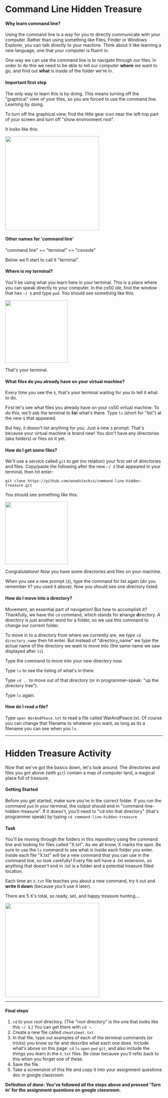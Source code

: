 # Command Line Hidden Treasure

#### <a id = "motivation"></a> Why learn command line?
Using the command line is a way for you to directly communicate with your computer. Rather than using something like Files, Finder or Windows Explorer, you can talk directly to your machine. Think about it like learning a new language, one that your computer is fluent in.

One way we can use the command line is to navigate through our files. In order to do this we need to be able to tell our computer **where** we want to go, and find out **what** is inside of the folder we're in.

#### Important first step
The only way to learn this is by doing. This means turning off the "graphical" view of your files, so you are forced to use the command line. Learning by doing.

To turn off the graphical view, find the little gear icon near the left-top part of your screen and turn off "show environment root".

It looks like this:

<img src="https://i.imgur.com/GUDVmVN.gif" width=300>

#### Other names for 'command line'

"command line" == "terminal" == "console"

Below we'll start to call it "terminal".

#### <a id = "find"></a> Where is my terminal?
You'll be using what you learn here in your terminal. This is a place where you can speak directly to your computer. In the cs50 ide, find the window that has `~/ $` and type `pwd`. You should see something like this:

<img src="https://i.imgur.com/fZLU7wJ.gif" width="200">

That's your terminal.

#### What files do you already have on your virtual machine?
Every time you see the `$`, that's your terminal waiting for you to tell it what to do.

First let's see what files you already have on your cs50 virtual machine. To do this, we'll ask the terminal to **l**i**s**t what's there. Type `ls` (short for "list") at the new `$` that appeared.

But hey, it doesn't list anything for you. Just a new `$` prompt. That's because your virtual machine is brand new! You don't have any directories (aka folders) or files on it yet.

#### How do I get some files?
We'll use a service called `git` to get (no relation) your first set of directories and files. Copy/paste the following after the new `~/ $` that appeared in your terminal, then hit enter:

`git clone https://github.com/woodstockcs/command-line-hidden-treasure.git`

You should see something like this:

<img src="https://i.imgur.com/8rEnlA0.gif" height="200">

Congratulations! Now you have some directories and files on your machine.

When you see a new prompt (`$`), type the command for list again (do you remember it? you used it above). Now you should see one directory listed.

#### <a id = "move"></a> How do I move into a directory?
Movement, an essential part of navigation! But how to accomplish it? Thankfully, we have the `cd` command, which stands for **c**hange **d**irectory. A directory is just another word for a folder, so we use this command to change our current folder.

To move in to a directory from where we currently are, we type `cd directory_name` then hit enter. But instead of "directory_name" we type the actual name of the directory we want to move into (the same name we saw displayed after `ls`).

Type the command to move into your new directory now.

Type `ls` to see the listing of what's in there.

Type `cd ..` to move out of that directory (or in programmer-speak: "up the directory tree").

Type `ls` again.

#### How do I read a file?

Type `open WarAndPeace.txt` to read a file called WarAndPeace.txt. Of course you can change that filename to whatever you want, as long as its a filename you can see when you `ls`.

***

# <a id = "lab"></a> Hidden Treasure Activity

Now that we've got the basics down, let's look around. The directories and files you got above (with `git`) contain a map of computer land, a magical place full of treasure.

#### Getting Started
Before you get started, make sure you're in the correct folder. If you run the command `pwd` in your terminal, the output should end in "command-line-hidden-treasure". If it doesn't, you'll need to "cd into that directory" (that's programmer speak) by typing `cd command-line-hidden-treasure`

#### Task
You'll be moving through the folders in this repository using the command line and looking for files called "X.txt". As we all know, X marks the spot. Be sure to use the `ls` command to see what is inside each folder you enter. Inside each file "X.txt" will be a new command that you can use in the command line, so look carefully! Every file will have a .txt extension, so anything that doesn't end in .txt is a folder and a potential treasure filled location.

Each time an `X.txt` file teaches you about a new command, try it out and **write it down** (because you'll use it later).

There are 5 X's total, so ready, set, and happy treasure hunting....

<img src="https://media.giphy.com/media/g6ZTtxTm7pYsw/giphy.gif" width=300>

***

#### Final steps
1. `cd` to your root directory. (The "root directory" is the one that looks like this `~/ $`.) You can get there with `cd ~`.
1. Create a new file called `cheatsheet.txt`
1. In that file, type out examples of each of the terminal commands (or tricks) you know so far and describe what each one does. Include what's above on this page: `cd` `ls` `open` `pwd` `git`, and also include the things you learn in the `X.txt` files. Be clear because you'll refer back to this when you forget one of these.
1. Save the file.
1. Take a screenshot of this file and copy it into your assignment questions doc in google classroom.

**Definition of done: You've followed all the steps above and pressed 'Turn in' for the assignment questions on google classroom.**

